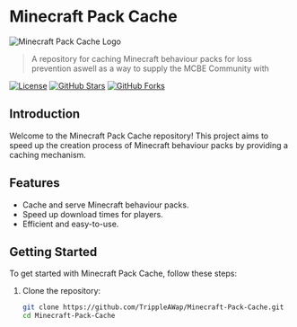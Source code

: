 # Minecraft Pack Cache

![Minecraft Pack Cache Logo](https://github.com/TrippleAWap/Minecraft-Pack-Cache/logo.jpeg](https://github.com/TrippleAWap/Minecraft-Pack-Cache/blob/main/logo.jpeg))

> A repository for caching Minecraft behaviour packs for loss prevention aswell as a way to supply the MCBE Community with

[![License](https://img.shields.io/badge/License-MIT-blue.svg)](LICENSE)
[![GitHub Stars](https://img.shields.io/github/stars/TrippleAWap/Minecraft-Pack-Cache.svg)](https://github.com/TrippleAWap/Minecraft-Pack-Cache/stargazers)
[![GitHub Forks](https://img.shields.io/github/forks/TrippleAWap/Minecraft-Pack-Cache.svg)](https://github.com/TrippleAWap/Minecraft-Pack-Cache/network/members)

## Introduction

Welcome to the Minecraft Pack Cache repository! This project aims to speed up the creation process of Minecraft behaviour packs by providing a caching mechanism.

## Features

- Cache and serve Minecraft behaviour packs.
- Speed up download times for players.
- Efficient and easy-to-use.

## Getting Started

To get started with Minecraft Pack Cache, follow these steps:

1. Clone the repository:
   ```bash
   git clone https://github.com/TrippleAWap/Minecraft-Pack-Cache.git
   cd Minecraft-Pack-Cache
